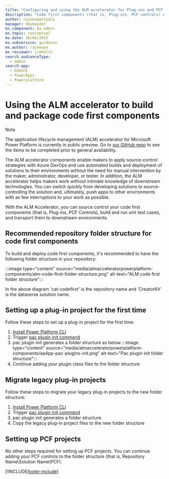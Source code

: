 ```yaml
---
title: "Configuring and using the ALM accelerator for Plug-ins and PCF | MicrosoftDocs"
description: "Code first components (that is, Plug-ins, PCF controls) ALM using ALM accelerator for Microsoft Power Platform builds code first projects in the repository and packs as solutions. This document describes how to perform code first components ALM using ALM accelerator for Microsoft Power Platform."
author: rajeevpentyala
manager: devkeydet
ms.component: pa-admin
ms.topic: conceptual
ms.date: 10/04/2022
ms.subservice: guidance
ms.author: rajeevpe
ms.reviewer: jimholtz
search.audienceType: 
  - admin
search.app: 
  - D365CE
  - PowerApps
  - Powerplatform 
---
```


# Using the ALM accelerator to build and package code first components

> [!NOTE]
> The application lifecycle management (ALM) accelerator for Microsoft Power Platform is currently in public preview. Go to [our GitHub repo](https://github.com/microsoft/coe-starter-kit/blob/main/CenterofExcellenceALMAccelerator/PREVIEW.md) to see the items to be completed prior to general availability.

The ALM accelerator components enable makers to apply source-control strategies with Azure DevOps and use automated builds and deployment of solutions to their environments without the need for manual intervention by the maker, administrator, developer, or tester. In addition, the ALM accelerator helps makers work without intimate knowledge of downstream technologies. You can switch quickly from developing solutions to source-controlling the solution and, ultimately, push apps to other environments with as few interruptions to your work as possible.

With the ALM Accelerator, you can source control your code first components (that is, Plug-ins, PCF Controls), build and run unit test cases, and transport them to downstream environments.

## Recommended repository folder structure for code first components

 To build and deploy code first components, it's recommended to have the following folder structure in your repository:
 
 :::image type="content" source="media/almacceleratorpowerplatform-components/alm-code-first-folder-structure.png" alt-text="ALM code first folder structure":::

 In the above diagram 'cat-codefirst' is the repository name and 'CreatorKit' is the dataverse solution name.

## Setting up a plug-in project for the first time

Follow these steps to set up a plug-in project for the first time:

1. [Install Power Platform CLI](/developer/cli/introduction.md)
1. Trigger [pac plugin init command](/developer/cli/reference/plugin.md)
1. pac plugin init generates a folder structure as below
   :::image type="content" source="media/almacceleratorpowerplatform-components/aa4pp-pac-plugins-init.png" alt-text="Pac plugin init folder structure":::
1. Continue adding your plugin class files to the folder structure

## Migrate legacy plug-in projects

Follow these steps to migrate your legacy plug-in projects to the new folder structure:

1. [Install Power Platform CLI](/developer/cli/introduction.md)
1. Trigger [pac plugin init command](/developer/cli/reference/plugin.md)
1. pac plugin init generates a folder structure.
1. Copy the legacy plug-in project files to the new folder structure

## Setting up PCF projects

No other steps required for setting up PCF projects. You can continue adding your PCF controls to the folder structure (that is, Repository Name\Solution Name\PCF).


[!INCLUDE[footer-include](../../includes/footer-banner.md)]

